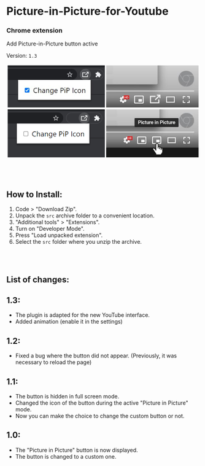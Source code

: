 # Picture-in-Picture-for-Youtube
### Chrome extension

Add Picture-in-Picture button active

Version: <code>1.3</code>

<img src="image.png"></img>

</br></br>

## How to Install:
1. Code > "Download Zip".
2. Unpack the ```src``` archive folder to a convenient location.
3. "Additional tools" > "Extensions".
4. Turn on "Developer Mode".
5. Press "Load unpacked extension".
6. Select the ```src``` folder where you unzip the archive.


</br></br>

## List of changes:
## 1.3:
* The plugin is adapted for the new YouTube interface.
* Added animation (enable it in the settings)

## 1.2:
* Fixed a bug where the button did not appear. (Previously, it was necessary to reload the page)



## 1.1:
* The button is hidden in full screen mode.
* Changed the icon of the button during the active "Picture in Picture" mode.
* Now you can make the choice to change the custom button or not.



## 1.0:
* The "Picture in Picture" button is now displayed.
* The button is changed to a custom one.
